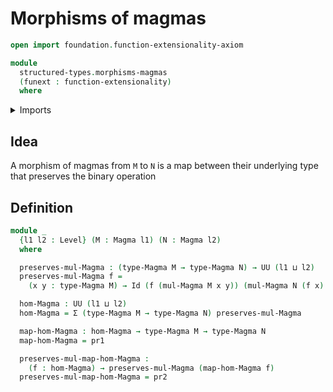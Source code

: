 # Morphisms of magmas

```agda
open import foundation.function-extensionality-axiom

module
  structured-types.morphisms-magmas
  (funext : function-extensionality)
  where
```

<details><summary>Imports</summary>

```agda
open import foundation.dependent-pair-types
open import foundation.identity-types funext
open import foundation.universe-levels

open import structured-types.magmas funext
```

</details>

## Idea

A morphism of magmas from `M` to `N` is a map between their underlying type that
preserves the binary operation

## Definition

```agda
module _
  {l1 l2 : Level} (M : Magma l1) (N : Magma l2)
  where

  preserves-mul-Magma : (type-Magma M → type-Magma N) → UU (l1 ⊔ l2)
  preserves-mul-Magma f =
    (x y : type-Magma M) → Id (f (mul-Magma M x y)) (mul-Magma N (f x) (f y))

  hom-Magma : UU (l1 ⊔ l2)
  hom-Magma = Σ (type-Magma M → type-Magma N) preserves-mul-Magma

  map-hom-Magma : hom-Magma → type-Magma M → type-Magma N
  map-hom-Magma = pr1

  preserves-mul-map-hom-Magma :
    (f : hom-Magma) → preserves-mul-Magma (map-hom-Magma f)
  preserves-mul-map-hom-Magma = pr2
```
